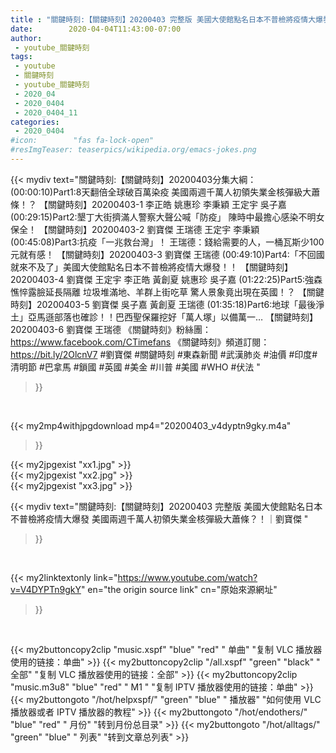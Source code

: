 ```yaml
---
title : "關鍵時刻:【關鍵時刻】20200403 完整版 美國大使館點名日本不普檢將疫情大爆發 美國兩週千萬人初領失業金核彈級大蕭條？！｜劉寶傑 "
date:        2020-04-04T11:43:00-07:00
author:
 - youtube_關鍵時刻
tags:
 - youtube
 - 關鍵時刻
 - youtube_關鍵時刻
 - 2020_04
 - 2020_0404
 - 2020_0404_11
categories:
 - 2020_0404
#icon:        "fas fa-lock-open"
#resImgTeaser: teaserpics/wikipedia.org/emacs-jokes.png
---
```







{{< mydiv text="關鍵時刻:【關鍵時刻】20200403分集大綱：  (00:00:10)Part1:8天翻倍全球破百萬染疫 美國兩週千萬人初領失業金核彈級大蕭條！？ 【關鍵時刻】20200403-1 李正皓 姚惠珍 李秉穎 王定宇 吳子嘉  (00:29:15)Part2:墾丁大街擠滿人警察大聲公喊「防疫」 陳時中最擔心感染不明女保全！ 【關鍵時刻】20200403-2 劉寶傑 王瑞德 王定宇 李秉穎  (00:45:08)Part3:抗疫「一兆救台灣」！ 王瑞德：錢給需要的人，一桶瓦斯少100元就有感！ 【關鍵時刻】20200403-3 劉寶傑 王瑞德  (00:49:10)Part4:「不回國就來不及了」美國大使館點名日本不普檢將疫情大爆發！！ 【關鍵時刻】20200403-4 劉寶傑 王定宇 李正皓 黃創夏 姚惠珍 吳子嘉  (01:22:25)Part5:強森憔悴露臉延長隔離 垃圾堆滿地、羊群上街吃草 驚人景象竟出現在英國！？ 【關鍵時刻】20200403-5 劉寶傑 吳子嘉 黃創夏 王瑞德  (01:35:18)Part6:地球「最後淨土」亞馬遜部落也確診！！巴西聖保羅挖好「萬人塚」以備萬一… 【關鍵時刻】20200403-6 劉寶傑 王瑞德  《關鍵時刻》粉絲團：https://www.facebook.com/CTimefans 《關鍵時刻》頻道訂閱：https://bit.ly/2OlcnV7  #劉寶傑 #關鍵時刻 #東森新聞 #武漢肺炎 #油價 #印度#清明節 #巴拿馬 #鎖國 #英國 #美金 #川普 #美國 #WHO #伏法 "
>}}
<br>


{{< my2mp4withjpgdownload mp4="20200403_v4dyptn9gky.m4a"
>}}

{{< my2jpgexist "xx1.jpg" >}}<br>
{{< my2jpgexist "xx2.jpg" >}}<br>
{{< my2jpgexist "xx3.jpg" >}}<br>



{{< mydiv text="關鍵時刻:【關鍵時刻】20200403 完整版 美國大使館點名日本不普檢將疫情大爆發 美國兩週千萬人初領失業金核彈級大蕭條？！｜劉寶傑 "
>}}
<br>

{{< my2linktextonly link="https://www.youtube.com/watch?v=V4DYPTn9gkY"
en="the origin source link" cn="原始來源網址"
>}}


<br>


{{< my2buttoncopy2clip "music.xspf"        "blue"   "red"    " 单曲"  "复制 VLC 播放器使用的链接：单曲" >}} {{< my2buttoncopy2clip "/all.xspf"         "green"  "black"  " 全部"  "复制 VLC 播放器使用的链接：全部" >}} {{< my2buttoncopy2clip "music.m3u8"        "blue"   "red"    " M1 "    "复制 IPTV 播放器使用的链接：单曲" >}} {{< my2buttongoto      "/hot/helpxspf/"    "green"  "blue"   " 播放器" "如何使用 VLC 播放器或者 IPTV 播放器的教程" >}} {{< my2buttongoto      "/hot/endothers/"   "blue"   "red"    " 月份"   "转到月份总目录" >}} {{< my2buttongoto      "/hot/alltags/"     "green"  "blue"   " 列表"   "转到文章总列表" >}} 
